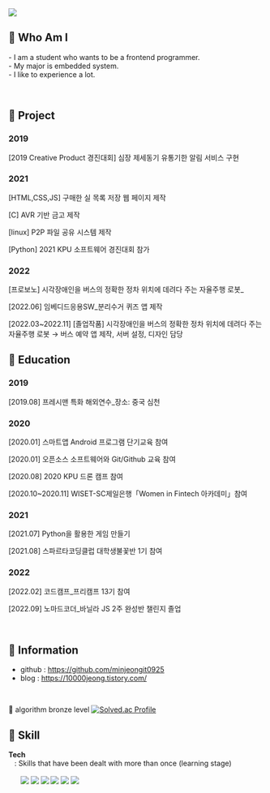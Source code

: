 <img src = "https://capsule-render.vercel.app/api?type=waving&height=200&text=minjeongit0925&fontAlign=50&fontAlignY=40&color=gradient">
<!-- 출처 : https://github.com/kyechan99/capsule-render -->

## 🌸 Who Am I 
<p align="left">
- I am a student who wants to be a frontend programmer.  <br>
- My major is embedded system.<br>
- I like to experience a lot. <br>
 </p>
 <br>


## 🌸 Project 
### 2019

[2019 Creative Product 경진대회] 심장 제세동기 유통기한 알림 서비스 구현

### 2021

[HTML,CSS,JS] 구매한 실 목록 저장 웹 페이지 제작

[C] AVR 기반 금고 제작

[linux] P2P 파일 공유 시스템 제작

[Python] 2021 KPU 소프트웨어 경진대회 참가

### 2022

[프로보노] 시각장애인을 버스의 정확한 정차 위치에 데려다 주는 자율주행 로봇_

[2022.06] 임베디드응용SW_분리수거 퀴즈 앱 제작

[2022.03~2022.11] [졸업작품] 시각장애인을 버스의 정확한 정차 위치에 데려다 주는 자율주행 로봇
→ 버스 예약 앱 제작, 서버 설정, 디자인 담당
<br>

## 🌸 Education
### 2019
[2019.08] 프레시맨 특화 해외연수_장소: 중국 심천

### 2020
[2020.01] 스마트앱 Android 프로그램 단기교육 참여

[2020.01] 오픈소스 소프트웨어와 Git/Github 교육 참여

[2020.08] 2020 KPU 드론 캠프 참여

[2020.10~2020.11] WISET-SC제일은행「Women in Fintech 아카데미」참여

### 2021
[2021.07] Python을 활용한 게임 만들기

[2021.08] 스파르타코딩클럽 대학생불꽃반 1기 참여

### 2022
[2022.02] 코드캠프_프리캠프 13기 참여

[2022.09] 노마드코더_바닐라 JS 2주 완성반 챌린지 졸업

<br>

## 🌸 Information
- github : https://github.com/minjeongit0925 <Br>
- blog   : https://10000jeong.tistory.com/ 
 
<Br>
 
🥉 algorithm bronze level
[![Solved.ac Profile](http://mazassumnida.wtf/api/v2/generate_badge?boj=minjeongit0925)](https://solved.ac/minjeongit0925/)
 
 
## 🌸 Skill  
<b>Tech</b>  
&nbsp;&nbsp; : Skills that have been dealt with more than once (learning stage)<br>  
&nbsp;&nbsp;&nbsp;&nbsp;&nbsp;&nbsp;<img src="https://img.shields.io/badge/Python-3776AB?style=flat-square&logo=Python&logoColor=white"/>
<img src="https://img.shields.io/badge/C-A8B9CC?style=flat-square&logo=C&logoColor=white"/>
<img src="https://img.shields.io/badge/HTML-E34F26?style=flat-square&logo=HTML5&logoColor=white"/>
<img src="https://img.shields.io/badge/CSS-1572B6?style=flat-square&logo=CSS3&logoColor=white"/>
<img src="https://img.shields.io/badge/Git-F05032?style=flat-square&logo=Git&logoColor=white"/>
<img src="https://img.shields.io/badge/javascript-F7DF1E?style=flat-square&logo=javascript&logoColor=white"/>

<br><br>


